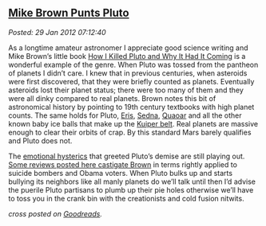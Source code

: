  
[Mike Brown Punts Pluto](http://bakerjd99.wordpress.com/2012/01/29/mike-brown-punts-pluto/)
-------------------------------------------------------------------------------------------

*Posted: 29 Jan 2012 07:12:40*

As a longtime amateur astronomer I appreciate good science writing and
Mike Brown’s little book [How I Killed Pluto and Why It Had It
Coming](http://www.amazon.com/How-Killed-Pluto-Why-Coming/dp/0385531087)
is a wonderful example of the genre. When Pluto was tossed from the
pantheon of planets I didn’t care. I knew that in previous centuries,
when asteroids were first discovered, that they were briefly counted as
planets. Eventually asteroids lost their planet status; there were too
many of them and they were all dinky compared to real planets. Brown
notes this bit of astronomical history by pointing to 19th century
textbooks with high planet counts. The same holds for Pluto,
[Eris](http://www.astronomytoday.com/astronomy/eris.html),
[Sedna,](http://www.nasa.gov/vision/universe/solarsystem/planet\_like\_body.html)
[Quaoar](http://news.nationalgeographic.com/news/2002/10/1003\_021007\_quaoar.html)
and all the other known baby ice balls that make up the [Kuiper
belt](http://solarsystem.nasa.gov/planets/profile.cfm?Object=KBOs\&Display=OverviewLong).
Real planets are massive enough to clear their orbits of crap. By this
standard Mars barely qualifies and Pluto does not.

The [emotional hysterics](http://www.youtube.com/watch?v=eNaNxo9jFHE)
that greeted Pluto’s demise are still playing out. [Some reviews posted
here castigate Brown](http://www.goodreads.com/review/show/257414013) in
terms rightly applied to suicide bombers and Obama voters. When Pluto
bulks up and starts bullying its neighbors like all manly planets do
we’ll talk until then I’d advise the puerile Pluto partisans to plumb up
their pie holes otherwise we’ll have to toss you in the crank bin with
the creationists and cold fusion nitwits.

*cross posted on
[Goodreads](http://www.goodreads.com/review/show/269216864).*
